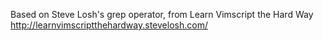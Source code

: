 Based on Steve Losh's grep operator, from Learn Vimscript the Hard Way
http://learnvimscriptthehardway.stevelosh.com/
